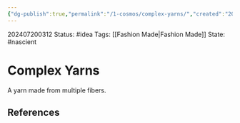 ```yaml
---
{"dg-publish":true,"permalink":"/1-cosmos/complex-yarns/","created":"2025-01-22T11:17:14.088-05:00","updated":"2024-07-20T03:12:20.811-04:00"}
---
```


202407200312
Status: #idea
Tags: [[Fashion Made\|Fashion Made]]
State: #nascient
# Complex Yarns
A yarn made from multiple fibers.


## References

